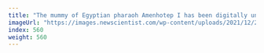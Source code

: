 ```yaml
---
title: "The mummy of Egyptian pharaoh Amenhotep I has been digitally unwrapped"
imageUrl: "https://images.newscientist.com/wp-content/uploads/2021/12/24125340/PRI_216178852.jpg?width=600"
index: 560
weight: 560
---
```

